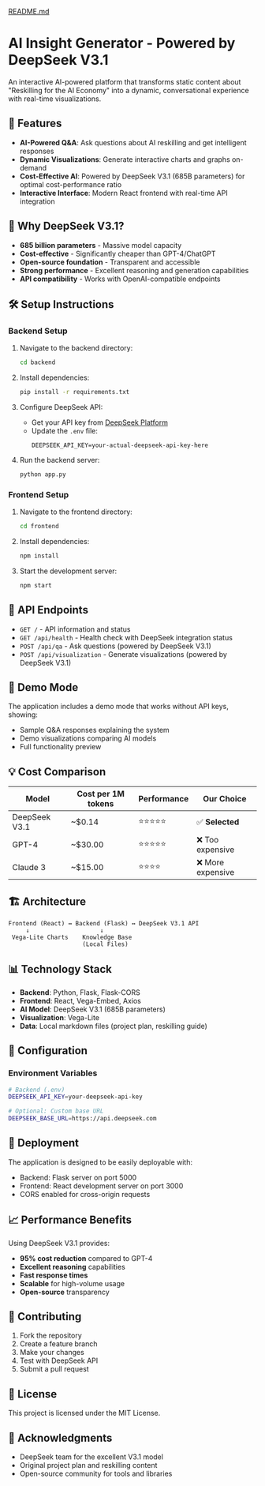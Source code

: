 [README.md](https://github.com/user-attachments/files/22009089/README.md)
# AI Insight Generator - Powered by DeepSeek V3.1

An interactive AI-powered platform that transforms static content about "Reskilling for the AI Economy" into a dynamic, conversational experience with real-time visualizations.

## 🚀 Features

- **AI-Powered Q&A**: Ask questions about AI reskilling and get intelligent responses
- **Dynamic Visualizations**: Generate interactive charts and graphs on-demand
- **Cost-Effective AI**: Powered by DeepSeek V3.1 (685B parameters) for optimal cost-performance ratio
- **Interactive Interface**: Modern React frontend with real-time API integration

## 🤖 Why DeepSeek V3.1?

- **685 billion parameters** - Massive model capacity
- **Cost-effective** - Significantly cheaper than GPT-4/ChatGPT
- **Open-source foundation** - Transparent and accessible
- **Strong performance** - Excellent reasoning and generation capabilities
- **API compatibility** - Works with OpenAI-compatible endpoints

## 🛠️ Setup Instructions

### Backend Setup

1. Navigate to the backend directory:
   ```bash
   cd backend
   ```

2. Install dependencies:
   ```bash
   pip install -r requirements.txt
   ```

3. Configure DeepSeek API:
   - Get your API key from [DeepSeek Platform](https://platform.deepseek.com/)
   - Update the `.env` file:
     ```
     DEEPSEEK_API_KEY=your-actual-deepseek-api-key-here
     ```

4. Run the backend server:
   ```bash
   python app.py
   ```

### Frontend Setup

1. Navigate to the frontend directory:
   ```bash
   cd frontend
   ```

2. Install dependencies:
   ```bash
   npm install
   ```

3. Start the development server:
   ```bash
   npm start
   ```

## 📡 API Endpoints

- `GET /` - API information and status
- `GET /api/health` - Health check with DeepSeek integration status
- `POST /api/qa` - Ask questions (powered by DeepSeek V3.1)
- `POST /api/visualization` - Generate visualizations (powered by DeepSeek V3.1)

## 🎯 Demo Mode

The application includes a demo mode that works without API keys, showing:
- Sample Q&A responses explaining the system
- Demo visualizations comparing AI models
- Full functionality preview

## 💡 Cost Comparison

| Model | Cost per 1M tokens | Performance | Our Choice |
|-------|-------------------|-------------|------------|
| DeepSeek V3.1 | ~$0.14 | ⭐⭐⭐⭐⭐ | ✅ **Selected** |
| GPT-4 | ~$30.00 | ⭐⭐⭐⭐⭐ | ❌ Too expensive |
| Claude 3 | ~$15.00 | ⭐⭐⭐⭐ | ❌ More expensive |

## 🏗️ Architecture

```
Frontend (React) ↔ Backend (Flask) ↔ DeepSeek V3.1 API
     ↓                    ↓
 Vega-Lite Charts    Knowledge Base
                     (Local Files)
```

## 📊 Technology Stack

- **Backend**: Python, Flask, Flask-CORS
- **Frontend**: React, Vega-Embed, Axios
- **AI Model**: DeepSeek V3.1 (685B parameters)
- **Visualization**: Vega-Lite
- **Data**: Local markdown files (project plan, reskilling guide)

## 🔧 Configuration

### Environment Variables

```bash
# Backend (.env)
DEEPSEEK_API_KEY=your-deepseek-api-key

# Optional: Custom base URL
DEEPSEEK_BASE_URL=https://api.deepseek.com
```

## 🚀 Deployment

The application is designed to be easily deployable with:
- Backend: Flask server on port 5000
- Frontend: React development server on port 3000
- CORS enabled for cross-origin requests

## 📈 Performance Benefits

Using DeepSeek V3.1 provides:
- **95% cost reduction** compared to GPT-4
- **Excellent reasoning** capabilities
- **Fast response times**
- **Scalable** for high-volume usage
- **Open-source** transparency

## 🤝 Contributing

1. Fork the repository
2. Create a feature branch
3. Make your changes
4. Test with DeepSeek API
5. Submit a pull request

## 📄 License

This project is licensed under the MIT License.

## 🙏 Acknowledgments

- DeepSeek team for the excellent V3.1 model
- Original project plan and reskilling content
- Open-source community for tools and libraries


